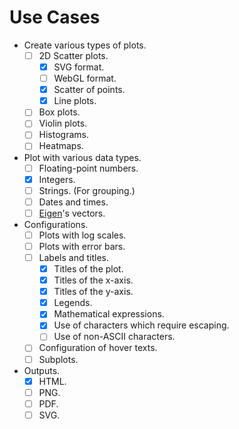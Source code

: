 # Use Cases

- Create various types of plots.
  - [ ] 2D Scatter plots.
    - [x] SVG format.
    - [ ] WebGL format.
    - [x] Scatter of points.
    - [x] Line plots.
  - [ ] Box plots.
  - [ ] Violin plots.
  - [ ] Histograms.
  - [ ] Heatmaps.
- Plot with various data types.
  - [ ] Floating-point numbers.
  - [x] Integers.
  - [ ] Strings. (For grouping.)
  - [ ] Dates and times.
  - [ ] [Eigen](https://gitlab.com/libeigen/eigen)'s vectors.
- Configurations.
  - [ ] Plots with log scales.
  - [ ] Plots with error bars.
  - [ ] Labels and titles.
    - [x] Titles of the plot.
    - [x] Titles of the x-axis.
    - [x] Titles of the y-axis.
    - [x] Legends.
    - [x] Mathematical expressions.
    - [x] Use of characters which require escaping.
    - [ ] Use of non-ASCII characters.
  - [ ] Configuration of hover texts.
  - [ ] Subplots.
- Outputs.
  - [x] HTML.
  - [ ] PNG.
  - [ ] PDF.
  - [ ] SVG.
